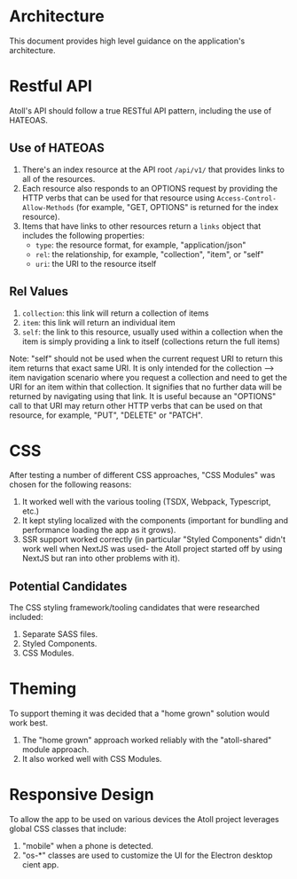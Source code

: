 Architecture
============

This document provides high level guidance on the application's architecture.

Restful API
===========

Atoll's API should follow a true RESTful API pattern, including the use of HATEOAS.

Use of HATEOAS
--------------

1. There's an index resource at the API root `/api/v1/` that provides links to all
   of the resources.
2. Each resource also responds to an OPTIONS request by providing the HTTP verbs
   that can be used for that resource using `Access-Control-Allow-Methods`
   (for example, "GET, OPTIONS" is returned for the index resource).
3. Items that have links to other resources return a `links` object that includes
   the following properties:
   - `type`: the resource format, for example, "application/json"
   - `rel`: the relationship, for example, "collection", "item", or "self"
   - `uri`: the URI to the resource itself

Rel Values
----------

1. `collection`: this link will return a collection of items
2. `item`: this link will return an individual item
3. `self`: the link to this resource, usually used within a collection when the
   item is simply providing a link to itself (collections return the full items)

Note: "self" should not be used when the current request URI to return this item
  returns that exact same URI.  It is only intended for the collection --> item
  navigation scenario where you request a collection and need to get the URI for
  an item within that collection.  It signifies that no further data will be
  returned by navigating using that link.  It is useful because an "OPTIONS" call
  to that URI may return other HTTP verbs that can be used on that resource,
  for example, "PUT", "DELETE" or "PATCH".

CSS
===

After testing a number of different CSS approaches, "CSS Modules" was chosen for
the following reasons:
1. It worked well with the various tooling (TSDX, Webpack, Typescript, etc.)
2. It kept styling localized with the components (important for bundling and
   performance loading the app as it grows).
3. SSR support worked correctly (in particular "Styled Components" didn't work
   well when NextJS was used- the Atoll project started off by using NextJS but
   ran into other problems with it).

Potential Candidates
--------------------

The CSS styling framework/tooling candidates that were researched included:
1. Separate SASS files.
2. Styled Components.
3. CSS Modules.

Theming
=======

To support theming it was decided that a "home grown" solution would work
best.

1. The "home grown" approach worked reliably with the "atoll-shared" module
   approach.
2. It also worked well with CSS Modules.

Responsive Design
=================

To allow the app to be used on various devices the Atoll project leverages
global CSS classes that include:
1. "mobile" when a phone is detected.
2. "os-*" classes are used to customize the UI for the Electron desktop
   cient app.
